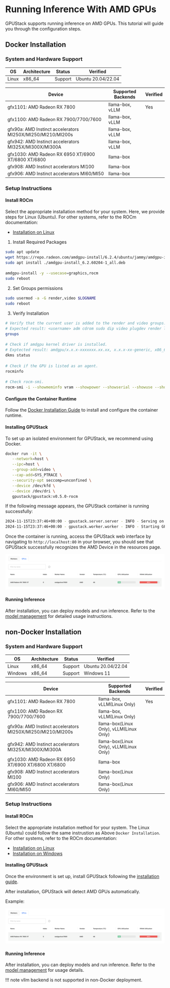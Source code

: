 # Running Inference With AMD GPUs

GPUStack supports running inference on AMD GPUs. This tutorial will guide you through the configuration steps.

## Docker Installation

### System and Hardware Support

| OS    | Architecture | Status  | Verified           |
| ----- | ------------ | ------- | ------------------ |
| Linux | x86_64       | Support | Ubuntu 20.04/22.04 |

| Device                                                      | Supported Backends | Verified |
| ----------------------------------------------------------- | ------------------ | -------- |
| gfx1101: AMD Radeon RX 7800                                 | llama-box, vLLM    | Yes      |
| gfx1100: AMD Radeon RX 7900/7700/7600                       | llama-box, vLLM    |          |
| gfx90a: AMD Instinct accelerators MI250X/MI250/MI210/MI200s | llama-box, vLLM    |          |
| gfx942: AMD Instinct accelerators MI325X/MI300X/MI300A      | llama-box, vLLM    |          |
| gfx1030: AMD Radeon RX 6950 XT/6900 XT/6800 XT/6800         | llama-box          |          |
| gfx908: AMD Instinct accelerators MI100                     | llama-box          |          |
| gfx906: AMD Instinct accelerators MI60/MI50                 | llama-box          |          |

### Setup Instructions

#### Install ROCm

Select the appropriate installation method for your system. Here, we provide steps for Linux (Ubuntu). For other systems, refer to the ROCm documentation:

- [Installation on Linux](https://rocm.docs.amd.com/projects/install-on-linux/en/docs-6.2.4/install/install-overview.html#package-manager-versus-amdgpu)

1. Install Required Packages

```bash
sudo apt update
wget https://repo.radeon.com/amdgpu-install/6.2.4/ubuntu/jammy/amdgpu-install_6.2.60204-1_all.deb
sudo apt install ./amdgpu-install_6.2.60204-1_all.deb

amdgpu-install -y --usecase=graphics,rocm
sudo reboot
```

2. Set Groups permissions

```bash
sudo usermod -a -G render,video $LOGNAME
sudo reboot
```

3. Verify Installation

```bash
# Verify that the current user is added to the render and video groups.
# Expected result: <username> adm cdrom sudo dip video plugdev render lpadmin lxd sambashare
groups

# Check if amdgpu kernel driver is installed.
# Exptected result: amdgpu/x.x.x-xxxxxxx.xx.xx, x.x.x-xx-generic, x86_64: installed
dkms status

# Check if the GPU is listed as an agent.
rocminfo

# Check rocm-smi.
rocm-smi -i --showmeminfo vram --showpower --showserial --showuse --showtemp --showproductname
```

#### Configure the Container Runtime

Follow the [Docker Installation Guide](https://docs.docker.com/desktop/install/linux/) to install and configure the container runtime.

#### Installing GPUStack

To set up an isolated environment for GPUStack, we recommend using Docker.

```bash
docker run -it \
   --network=host \
   --ipc=host \
   --group-add=video \
   --cap-add=SYS_PTRACE \
   --security-opt seccomp=unconfined \
   --device /dev/kfd \
   --device /dev/dri \
   gpustack/gpustack:v0.5.0-rocm
```

If the following message appears, the GPUStack container is running successfully:

```bash
2024-11-15T23:37:46+00:00 - gpustack.server.server - INFO - Serving on 0.0.0.0:80.
2024-11-15T23:37:46+00:00 - gpustack.worker.worker - INFO - Starting GPUStack worker.
```

Once the container is running, access the GPUStack web interface by navigating to `http://localhost:80` in your browser, you should see that GPUStack successfully recognizes the AMD Device in the resources page.

![amd-device](../assets/tutorials/running-inference-with-amd-gpus/resources-amd-device.png)

#### Running Inference

After installation, you can deploy models and run inference. Refer to the [model management](../user-guide/model-management.md) for detailed usage instructions.

## non-Docker Installation

### System and Hardware Support

| OS      | Architecture | Status  | Verified           |
| ------- | ------------ | ------- | ------------------ |
| Linux   | x86_64       | Support | Ubuntu 20.04/22.04 |
| Windows | x86_64       | Support | Windows 11         |

| Device                                                      | Supported Backends                      | Verified |
| ----------------------------------------------------------- | --------------------------------------- | -------- |
| gfx1101: AMD Radeon RX 7800                                 | llama-box, vLLM(Linux Only)             | Yes      |
| gfx1100: AMD Radeon RX 7900/7700/7600                       | llama-box, vLLM(Linux Only)             |          |
| gfx90a: AMD Instinct accelerators MI250X/MI250/MI210/MI200s | llama-box(Linux Only), vLLM(Linux Only) |          |
| gfx942: AMD Instinct accelerators MI325X/MI300X/MI300A      | llama-box(Linux Only), vLLM(Linux Only) |          |
| gfx1030: AMD Radeon RX 6950 XT/6900 XT/6800 XT/6800         | llama-box                               |          |
| gfx908: AMD Instinct accelerators MI100                     | llama-box(Linux Only)                   |          |
| gfx906: AMD Instinct accelerators MI60/MI50                 | llama-box(Linux Only)                   |          |

### Setup Instructions

#### Install ROCm

Select the appropriate installation method for your system. The Linux (Ubuntu) could follow the same instrustion as Above `Docker Installation`. For other systems, refer to the ROCm documentation:

- [Installation on Linux](https://rocm.docs.amd.com/projects/install-on-linux/en/docs-6.2.4/install/install-overview.html#package-manager-versus-amdgpu)
- [Installation on Windows](https://rocm.docs.amd.com/projects/install-on-windows/en/docs-6.2.4/index.html#hip-sdk-installation)

#### Installing GPUStack

Once the environment is set up, install GPUStack following the [installation guide](../installation/installation-script.md).

After installation, GPUStack will detect AMD GPUs automatically.

Example:

![amd-device](../assets/tutorials/running-inference-with-amd-gpus/resources-amd-device.png)

#### Running Inference

After installation, you can deploy models and run inference. Refer to the [model management](../user-guide/model-management.md) for usage details.

!!! note
      vllm backend is not supported in non-Docker deployment.
